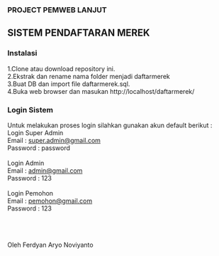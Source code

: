 ### PROJECT PEMWEB LANJUT
## SISTEM PENDAFTARAN MEREK

### Instalasi
1.Clone atau download repository ini.<br>
2.Ekstrak dan rename nama folder menjadi daftarmerek<br>
3.Buat DB dan import file daftarmerek.sql.<br>
4.Buka web browser dan masukan http://localhost/daftarmerek/ 

### Login Sistem
Untuk melakukan proses login silahkan gunakan akun default berikut :
<br>Login Super Admin
<br>Email : super.admin@gmail.com
<br>Password : password
<br>
<br>Login Admin
<br>Email : admin@gmail.com
<br>Password : 123
<br>
<br>Login Pemohon
<br>Email : pemohon@gmail.com
<br>Password : 123


<br>
<br>
<br>
Oleh Ferdyan Aryo Noviyanto 